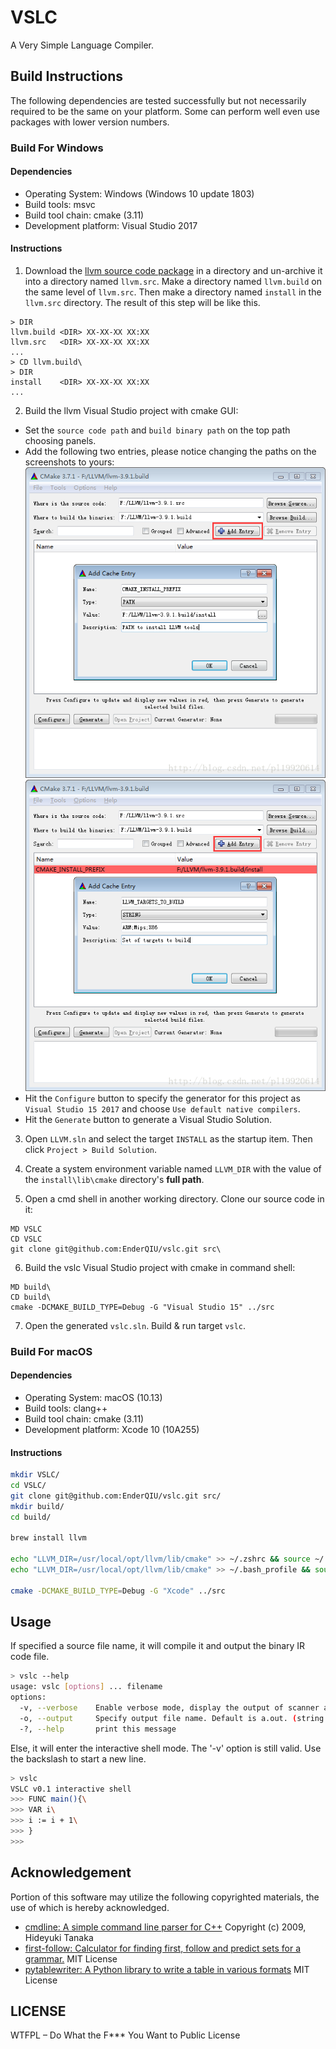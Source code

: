 # VSLC
A Very Simple Language Compiler.

## Build Instructions
The following dependencies are tested successfully but not necessarily required to be the same on your platform.
Some can perform well even use packages with lower version numbers.

### Build For Windows

#### Dependencies
- Operating System: Windows (Windows 10 update 1803)
- Build tools: msvc
- Build tool chain: cmake (3.11)
- Development platform: Visual Studio 2017

#### Instructions

1. Download the [llvm source code package](http://releases.llvm.org/download.html) in a directory and un-archive it
into a directory named `llvm.src`. Make a directory named `llvm.build` on the same level of `llvm.src`. Then make a
directory named `install` in the `llvm.src` directory. The result of this step will be like this.
```cmd.exe
> DIR
llvm.build <DIR> XX-XX-XX XX:XX
llvm.src   <DIR> XX-XX-XX XX:XX
...
> CD llvm.build\
> DIR
install    <DIR> XX-XX-XX XX:XX
...
```

2. Build the llvm Visual Studio project with cmake GUI:
- Set the `source code path` and `build binary path` on the top path choosing panels.
- Add the following two entries, please notice changing the paths on the screenshots to yours:
![Add Entry 1](docs/img/add_entry_1.png)
![Add Entry 2](docs/img/add_entry_2.png)
- Hit the `Configure` button to specify the generator for this project as `Visual Studio 15 2017` and choose `Use default native compilers`.
- Hit the `Generate` button to generate a Visual Studio Solution.

3. Open `LLVM.sln` and select the target `INSTALL` as the startup item. Then click `Project > Build Solution`.

4. Create a system environment variable named `LLVM_DIR` with the value of the `install\lib\cmake` directory's **full path**.

5. Open a cmd shell in another working directory. Clone our source code in it:
```cmd.exe
MD VSLC
CD VSLC
git clone git@github.com:EnderQIU/vslc.git src\
```

6. Build the vslc Visual Studio project with cmake in command shell:
```cmd.exe
MD build\
CD build\
cmake -DCMAKE_BUILD_TYPE=Debug -G "Visual Studio 15" ../src
```

7. Open the generated `vslc.sln`. Build & run target `vslc`.

### Build For macOS

#### Dependencies
- Operating System: macOS (10.13)
- Build tools: clang++
- Build tool chain: cmake (3.11)
- Development platform: Xcode 10 (10A255)

#### Instructions
```bash
mkdir VSLC/
cd VSLC/
git clone git@github.com:EnderQIU/vslc.git src/
mkdir build/
cd build/

brew install llvm

echo "LLVM_DIR=/usr/local/opt/llvm/lib/cmake" >> ~/.zshrc && source ~/.zshrc                 # For users using oh-my-zsh
echo "LLVM_DIR=/usr/local/opt/llvm/lib/cmake" >> ~/.bash_profile && source  ~/.bash_profile  # For users using bash

cmake -DCMAKE_BUILD_TYPE=Debug -G "Xcode" ../src
```

## Usage
If specified a source file name, it will compile it and output the binary IR code file.
```bash
> vslc --help
usage: vslc [options] ... filename
options:
  -v, --verbose    Enable verbose mode, display the output of scanner and parser.
  -o, --output     Specify output file name. Default is a.out. (string [=a.out])
  -?, --help       print this message
```


Else, it will enter the interactive shell mode. The '-v' option is still valid.
Use the backslash to start a new line.
```bash
> vslc
VSLC v0.1 interactive shell
>>> FUNC main(){\
>>> VAR i\
>>> i := i + 1\
>>> }
>>> 
```

## Acknowledgement
Portion of this software may utilize the following copyrighted materials, the use of which is hereby acknowledged.

- [cmdline: A simple command line parser for C++](https://github.com/tanakh/cmdline) Copyright (c) 2009, Hideyuki Tanaka
- [first-follow: Calculator for finding first, follow and predict sets for a grammar.](https://github.com/MikeDevice/first-follow) MIT License 
- [pytablewriter: A Python library to write a table in various formats](https://pytablewriter.rtfd.io/) MIT License

## LICENSE
WTFPL – Do What the F*** You Want to Public License
